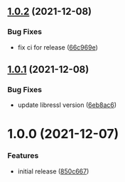 ## [1.0.2](https://gitlab.90cos.cdl.af.mil/nowilburn/tap/compare/v1.0.1...v1.0.2) (2021-12-08)


### Bug Fixes

* fix ci for release ([66c969e](https://gitlab.90cos.cdl.af.mil/nowilburn/tap/commit/66c969e))

## [1.0.1](https://gitlab.90cos.cdl.af.mil/nowilburn/tap/compare/v1.0.0...v1.0.1) (2021-12-08)


### Bug Fixes

* update libressl version ([6eb8ac6](https://gitlab.90cos.cdl.af.mil/nowilburn/tap/commit/6eb8ac6))

# 1.0.0 (2021-12-07)


### Features

* initial release ([850c667](https://gitlab.90cos.cdl.af.mil/nowilburn/tap/commit/850c667))
